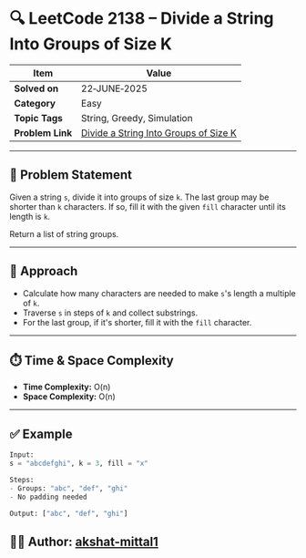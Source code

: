 # 🔍 LeetCode 2138 – Divide a String Into Groups of Size K

| Item            | Value                                                                                          |
|-----------------|------------------------------------------------------------------------------------------------|
| **Solved on**   | 22‑JUNE‑2025                                                                                   |
| **Category**    | Easy                                                                                           |
| **Topic Tags**  | String, Greedy, Simulation                                                                     |
| **Problem Link**| [Divide a String Into Groups of Size K](https://leetcode.com/problems/divide-a-string-into-groups-of-size-k/) |

---

## 📄 Problem Statement

Given a string `s`, divide it into groups of size `k`. The last group may be shorter than `k` characters. If so, fill it with the given `fill` character until its length is `k`.

Return a list of string groups.

---

## 🧠 Approach

- Calculate how many characters are needed to make `s`'s length a multiple of `k`.
- Traverse `s` in steps of `k` and collect substrings.
- For the last group, if it's shorter, fill it with the `fill` character.

---

## ⏱️ Time & Space Complexity

- **Time Complexity:** O(n)  
- **Space Complexity:** O(n)

---

## ✅ Example

```python
Input:
s = "abcdefghi", k = 3, fill = "x"

Steps:
- Groups: "abc", "def", "ghi"
- No padding needed

Output: ["abc", "def", "ghi"]
```

## 👨‍💻 Author: [akshat-mittal1](https://github.com/akshat-mittal1)
